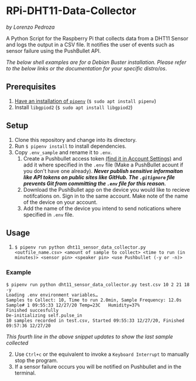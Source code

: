 # RPi-DHT11-Data-Collector
*by Lorenzo Pedroza*

A Python Script for the Raspberry Pi that collects data from a DHT11 Sensor and logs the output in a CSV file. It notifies the user of events such as sensor failure using the PushBullet API.

*The below shell examples are for a Debian Buster installation. Please refer to the below links or the documentation for your specific distro/os*.

## Prerequisites
1. [Have an installation of `pipenv`](https://pypi.org/project/pipenv/) (`$ sudo apt install pipenv`)
2. Install `libgpiod2` (`$ sudo apt install libgpiod2`)

## Setup
1. Clone this repository and change into its directory.
2. Run `$ pipenv install` to install dependencies.
3. Copy `.env_sample` and rename it to `.env`.
    1. Create a Pushbullet access token [(find it in Account Settings)](https://www.pushbullet.com/#settings/account) and add it where specified in the `.env` file (Make a PushBullet acount if you don't have one already). ***Never publish sensitive informaiton like API tokens on public sites like GitHub. The `.gitignore` file prevents Git from committing the `.env` file for this reason.***
    2. Download the PushBullet app on the device you would like to recieve notifcations on. Sign in to the same account. Make note of the name of the device on your account. 
    2. Add the name of the device you intend to send notications where specified in `.env` file.

## Usage
1. `$ pipenv run python dht11_sensor_data_collector.py <outfile_name.csv> <amount of sample to collect> <time to run (in minutes)> <sensor pin> <speaker pin> <use Pushbullet (-y or -n)>`

### Example
    $ pipenv run python dht11_sensor_data_collector.py test.csv 10 2 21 18 -y
    Loading .env environment variables…
    Samples to Collect: 10, Time to run 2.0min, Sample Frequency: 12.0s
    Sample# 1 09:55:33 12/27/20 Temp=23C   Humidity=37%
    Finished succesfully
    De-initializing self.pulse_in
    10 samples recorded in test.csv, Started 09:55:33 12/27/20, Finished 09:57:36 12/27/20
 
 *This fourth line in the above snippet updates to show the last sample collected*
 
 2. Use `Ctrl+c` or the equivalent to invoke a `Keyboard Interrupt` to manually stop the program.
 3. If a sensor failure occurs you will be notified on Pushbullet and in the terminal.
